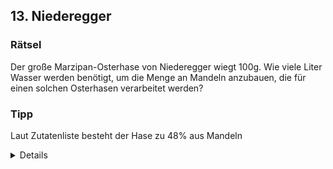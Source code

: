 ## 13. Niederegger
### Rätsel
Der große Marzipan-Osterhase von Niederegger wiegt 100g. Wie viele Liter Wasser werden benötigt, um die Menge an Mandeln anzubauen, die für einen solchen Osterhasen verarbeitet werden? 

### Tipp
Laut Zutatenliste besteht der Hase zu 48% aus Mandeln

<details>
### Lösung
Laut Zutatenliste besteht der Hase zu 48% aus Mandeln -> ca.48g -> ca. 16000 L Wasser pro kg -> ca. 768 L Wasser
<details>